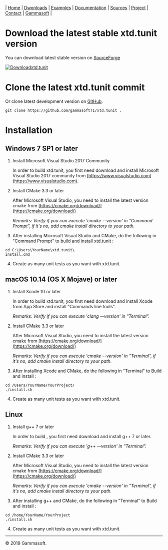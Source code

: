 | [Home](home.md) | [Dwonloads](downloads.md) | [Examples](examples.md) | [Documentation](documentation.md) | [Sources](https://github.com/gammasoft71/xtd.tunit) | [Project](https://sourceforge.net/projects/tunitpro/) | [Contact](contact.md) | [Gammasoft](https://gammasoft71.wixsite.com/gammasoft) |

# Download the latest stable xtd.tunit version

You can download latest stable version on [SourceForge](https://sourceforge.net/projects/tunithpro)

[![Downloadxtd.tunit](https://a.fsdn.com/con/app/sf-download-button)](https://sourceforge.net/projects/tunitpro/files/latest/download)

# Clone the latest xtd.tunit commit

Or clone latest development version on [GitHub](https://github.com/gammasoft71/xtd.tunit).

```shell
git clone https://github.com/gammasoft71/xtd.tunit .
```

# Installation

## Windows 7 SP1 or later

1. Install Microsoft Visual Studio 2017 Community
   
   In order to build xtd.tunit, you first need download and install Microsoft Visual Studio 2017 community from [https://www.visualstudio.com](https://www.visualstudio.com).

2. Install CMake 3.3 or later
   
   After Microsoft Visual Studio, you need to install the latest version cmake from [https://cmake.org/download/](https://cmake.org/download/)
   
   *Remarks: Verify if you can execute 'cmake --version' in "Command Prompt", if it's no, add cmake install directory to your path.*

3. After installing Microsoft Visual Studio and CMake, do the following in "Command Prompt" to build and install xtd.tunit :

```shell
cd C:\Users\YourName\xtd.tunit\
install.cmd
```

4. Create as many unit tests as you want with xtd.tunit.


## macOS 10.14 (OS X Mojave) or later

1. Install Xcode 10 or later
   
   In order to build xtd.tunit, you first need download and install Xcode from App Store and install "Commands line tools".

   *Remarks: Verify if you can execute 'clang --version' in "Terminal".*

2. Install CMake 3.3 or later
   
   After Microsoft Visual Studio, you need to install the latest version cmake from [https://cmake.org/download/](https://cmake.org/download/)

   *Remarks: Verify if you can execute 'cmake --version' in "Terminal", if it's no, add cmake install directory to your path.*

3. After installing Xcode and CMake, do the following in "Terminal" to Build and install :

```shell
cd /Users/YourName/YourProject/
./install.sh
```

4. Create as many unit tests as you want with xtd.tunit.

## Linux

1. Install g++ 7 or later
   
   In order to build , you first need download and install g++ 7 or later.

   *Remarks: Verify if you can execute 'g++ --version' in "Terminal".*

2. Install CMake 3.3 or later
   
   After Microsoft Visual Studio, you need to install the latest version cmake from [https://cmake.org/download/](https://cmake.org/download/)

   *Remarks: Verify if you can execute 'cmake --version' in "Terminal", if it's no, add cmake install directory to your path.*

3. After installing g++ and CMake, do the following in "Terminal" to Build and install :

```shell
cd /home/YourName/YourProject
./install.sh
```

4. Create as many unit tests as you want with xtd.tunit.

______________________________________________________________________________________________

© 2019 Gammasoft.
